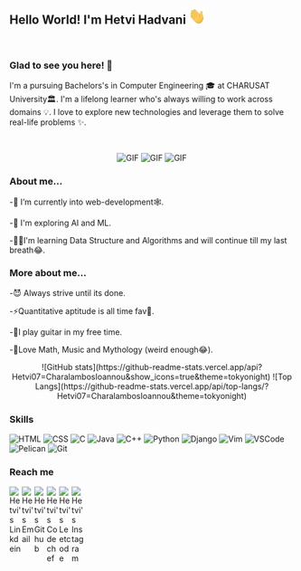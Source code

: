

## Hello World! I'm Hetvi Hadvani  <img src="https://raw.githubusercontent.com/ABSphreak/ABSphreak/master/gifs/Hi.gif" width="30px"></h2>
<br />




### Glad to see you here! 🤩 &nbsp;
I'm a pursuing Bachelors's in Computer Engineering 🎓 at CHARUSAT University🏛. I'm a lifelong learner who's always willing to work across domains 💡. I love to explore new technologies and leverage them to solve real-life problems ✨.

<br />


<p align = 'center'>
 <img height=250 src="https://media.giphy.com/media/BferOKonYOspm28AiB/giphy.gif" alt="GIF" /> 
 <img height=250 src="https://media.giphy.com/media/DyeaRFh450rTqd7yQB/giphy.gif" alt="GIF" /> 
 <img height=250 src="https://media.giphy.com/media/MYBqUqn7yEsBtAMgDI/giphy.gif" alt="GIF" />
</p>


### About me...
-🌱 I’m currently into web-development🕸.

-🤖 I'm exploring AI and ML.

-👩‍💻I'm learning Data Structure and Algorithms and will continue till my last breath😂.

### More about me...
-😈 Always strive until its done.

-⚡Quantitative aptitude is all time fav🤩.

-🎸I play guitar in my free time.

-🤠Love Math, Music and Mythology (weird enough😂).







<p align="center">
   ![GitHub stats](https://github-readme-stats.vercel.app/api?Hetvi07=CharalambosIoannou&show_icons=true&theme=tokyonight)
    ![Top Langs](https://github-readme-stats.vercel.app/api/top-langs/?Hetvi07=CharalambosIoannou&theme=tokyonight)
</p>





### Skills


![HTML](https://img.shields.io/badge/html%20-%23E34F26.svg?&style=for-the-badge&logo=html5&logoColor=white)
![CSS](https://img.shields.io/badge/css%20-%231572B6.svg?&style=for-the-badge&logo=css3&logoColor=white)
![C](https://img.shields.io/badge/C%20-%23E34F26.svg?&style=for-the-badge&logo=C&logoColor=white)
![Java](https://img.shields.io/badge/Java%20-%23E34F26.svg?&style=for-the-badge&logo=java&logoColor=white)
![C++](https://img.shields.io/badge/c++%20-%2300599C.svg?&style=for-the-badge&logo=c%2B%2B&ogoColor=white)
![Python](https://img.shields.io/badge/python%20-%23E34F26.svg?&style=for-the-badge&logo=python&ogoColor=white)
![Django](https://img.shields.io/badge/Django%20-%2300599C.svg?&style=for-the-badge&logo=django&ogoColor=white)
![Vim](https://img.shields.io/badge/-VIM-2B9348?style=for-the-badge&logo=vim)
![VSCode](https://img.shields.io/badge/-vscode-00a8e8?style=for-the-badge&logo=visual-studio-code)
![Pelican](https://img.shields.io/badge/-pelican-00a8e8?style=for-the-badge&logo=pelican&logoColor=white)
![Git](https://img.shields.io/badge/git%20-%23F05033.svg?&style=for-the-badge&logo=git&logoColor=white)

### Reach me


<a href="https://www.linkedin.com/in/hetvi07/">
  <img align="left" alt="Hetvi's Linkdein" width="22px" src="https://cdn.jsdelivr.net/npm/simple-icons@v3/icons/linkedin.svg" />
</a>
<a  href="mailto:hetvihadvani@gmail.com" target="blank">
  <img align="left" alt="Hetvi's Email" width="22px" src="https://cdn.jsdelivr.net/npm/simple-icons@v3/icons/gmail.svg" />
</a>
<a href="https://github.com/Hetvi07">
  <img align="left" alt="Hetvi's Github" width="22px" src="https://cdn.jsdelivr.net/npm/simple-icons@v3/icons/github.svg" />
</a>
<a href="https://www.codechef.com/users/hetvi07">
  <img align="left" alt="Hetvi's Codechef" width="22px" src="https://cdn.jsdelivr.net/npm/simple-icons@v3/icons/codechef.svg" />
</a>
<a href="https://leetcode.com/WTEF_hetvi/">
  <img align="left" alt="Hetvi's Leetcode" width="22px" src="https://cdn.jsdelivr.net/npm/simple-icons@v3/icons/leetcode.svg" />
</a>

<a href="https://www.instagram.com/hadvanihetvi/">
  <img align="left" alt="Hetvi's Instagram" width="22px" src="https://cdn.jsdelivr.net/npm/simple-icons@v3/icons/instagram.svg" />
</a>
</p>


